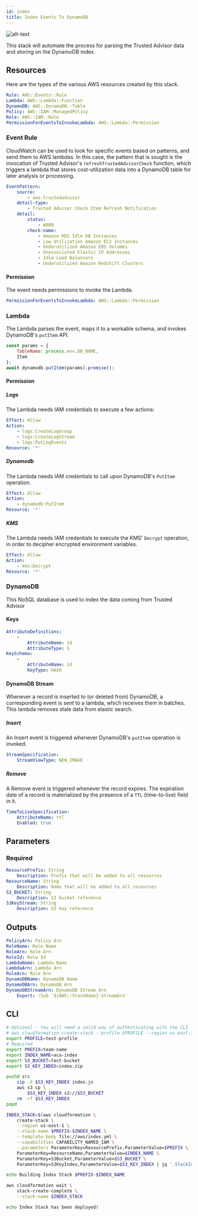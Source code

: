```yaml
---
id: index
title: Index Events To DynamoDB
---
```


![alt-text](/automated-cloud-advisor/img/index_data.png)

This stack will automate the process for parsing the Trusted Advisor data and storing on the DynamoDB index.

## Resources

Here are the types of the various AWS resources created by this stack.

```yml
Rule: AWS::Events::Rule
Lambda: AWS::Lambda::Function
DynamoDB: AWS::DynamoDB::Table
Policy: AWS::IAM::ManagedPolicy
Role: AWS::IAM::Role
PermissionForEventsToInvokeLambda: AWS::Lambda::Permission
```

### Event Rule

CloudWatch can be used to look for specific events based on patterns, and send them to AWS lambdas. In this case, the pattern that is sought is the invocation of Trusted Advisor's `refreshTrustedAdvisorCheck` function, which triggers a lambda that stores cost-utilization data into a DynamoDB table for later analysis or processing.

```yml
EventPattern:
    source:
        - aws.trustedadvisor
    detail-type:
        - Trusted Advisor Check Item Refresh Notification
    detail:
        status:
            - WARN
        check-name:
            - Amazon RDS Idle DB Instances
            - Low Utilization Amazon EC2 Instances
            - Underutilized Amazon EBS Volumes
            - Unassociated Elastic IP Addresses
            - Idle Load Balancers
            - Underutilized Amazon Redshift Clusters
```

#### Permission

The event needs permissions to invoke the Lambda.

```yml
PermissionForEventsToInvokeLambda: AWS::Lambda::Permission
```

### Lambda

The Lambda parses the event, maps it to a workable schema, and invokes DynamoDB's `putItem` API.

```js
const params = {
    TableName: process.env.DB_NAME,
    Item
};
await dynamodb.putItem(params).promise();
```

#### Permission

##### Logs

The Lambda needs IAM credentials to execute a few actions:

```yml
Effect: Allow
Action:
    - logs:CreateLogGroup
    - logs:CreateLogStream
    - logs:PutLogEvents
Resource: '*'
```

##### Dynamodb

The Lambda needs IAM credentials to call upon DynamoDB's `PutItem` operation.

```yml
Effect: Allow
Action:
    - dynamodb:PutItem
Resource: '*'
```

##### KMS

The Lambda needs IAM credentials to execute the KMS' `Decrypt` operation, in order to decipher encrypted environment variables.

```yml
Effect: Allow
Action:
    - kms:Decrypt
Resource: '*'
```

### DynamoDB

This NoSQL database is used to index the data coming from Trusted Advisor

#### Keys

```yml
AttributeDefinitions:
    -
        AttributeName: id
        AttributeType: S
KeySchema:
    -
        AttributeName: id
        KeyType: HASH
```

#### DynamoDB Stream

Whenever a record is inserted to (or deleted from) DynamoDB, a corresponding event is sent to a lambda, which receives them in batches. This lambda removes stale data from elastic search.

##### Insert

An Insert event is triggered whenever DynamoDB's `putItem` operation is invoked.

```yml
StreamSpecification:
    StreamViewType: NEW_IMAGE
```

##### Remove

A Remove event is triggered whenever the record expires. The expiration date of a record is materialized by the presence of a `TTL` (time-to-live) field in it.

```yml
TimeToLiveSpecification:
    AttributeName: ttl
    Enabled: true
```

## Parameters

### Required

```yml
ResourcePrefix: String
    Description: Prefix that will be added to all resources
ResourceName: String
    Description: Name that will be added to all resources
S3_BUCKET: String
    Description: S3 bucket reference
S3KeyStream: String
    Description: S3 key reference
```

## Outputs

```yml
PolicyArn: Policy Arn
RoleName: Role Name
RoleArn: Role Arn
RoleId: Role Id
LambdaName: Lambda Name
LambdaArn: Lambda Arn
RuleArn: Rule Arn
DynamoDBName: DynamoDB Name
DynamoDBArn: DynamoDB Arn
DynamoDBStreamArn: DynamoDB Stream Arn
    Export: !Sub '${AWS::StackName}-StreamArn'
```

## CLI

```bash
# Optional - You will need a valid way of authenticating with the CLI
# aws cloudformation create-stack --profile $PROFILE --region us-east-1 ...
export PROFILE=test-profile
# Required
export PREFIX=team-name
export INDEX_NAME=aca-index
export S3_BUCKET=test-bucket
export S3_KEY_INDEX=index.zip

pushd src
    zip -X $S3_KEY_INDEX index.js
    aws s3 cp \
        $S3_KEY_INDEX s3://$S3_BUCKET
    rm -rf $S3_KEY_INDEX
popd

INDEX_STACK=$(aws cloudformation \
    create-stack \
    --region us-east-1 \
    --stack-name $PREFIX-$INDEX_NAME \
    --template-body file://aws/index.yml \
    --capabilities CAPABILITY_NAMED_IAM \
    --parameters ParameterKey=ResourcePrefix,ParameterValue=$PREFIX \
    ParameterKey=ResourceName,ParameterValue=$INDEX_NAME \
    ParameterKey=S3Bucket,ParameterValue=$S3_BUCKET \
    ParameterKey=S3KeyIndex,ParameterValue=$S3_KEY_INDEX | jq '.StackId' | tr -d '"')

echo Building Index Stack $PREFIX-$INDEX_NAME

aws cloudformation wait \
    stack-create-complete \
    --stack-name $INDEX_STACK

echo Index Stack has been deployed!
```
